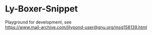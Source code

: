 # Ly-Boxer-Snippet

Playground for development, see  
https://www.mail-archive.com/lilypond-user@gnu.org/msg158139.html